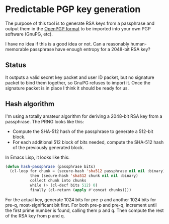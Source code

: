 # Predictable PGP key generation

The purpose of this tool is to generate RSA keys from a passphrase and
output them in the [OpenPGP format](http://tools.ietf.org/html/rfc4880)
to be imported into your own PGP software (GnuPG, etc).

I have no idea if this is a good idea or not. Can a reasonably
human-memorable passphrase have enough entropy for a 2048-bit RSA key?

## Status

It outputs a valid secret key packet and user ID packet, but no
signature packet to bind them together, so GnuPG refuses to import it.
Once the signature packet is in place I think it should be ready for us.

## Hash algorithm

I'm using a totally amateur algorithm for deriving a 2048-bit RSA key
from a passphrase. The PRNG looks like this:

 * Compute the SHA-512 hash of the passphrase to generate a 512-bit block.
 * For each additional 512 block of bits needed, compute the SHA-512
   hash of the previously generated block.

In Emacs Lisp, it looks like this:

```el
(defun hash-passphrase (passphrase bits)
  (cl-loop for chunk = (secure-hash 'sha512 passphrase nil nil :binary)
           then (secure-hash 'sha512 chunk nil nil :binary)
           collect chunk into chunks
           while (> (cl-decf bits 512) 0)
           finally (cl-return (apply #'concat chunks))))
```

For the actual key, generate 1024 bits for pre-p and another 1024 bits
for pre-q, most-significant bit first. For both pre-p and pre-q,
increment until the first prime number is found, calling them p and q.
Then compute the rest of the RSA key from p and q.
